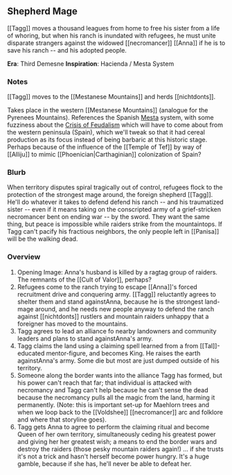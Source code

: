 ## Shepherd Mage

[[Tagg]] moves a thousand leagues from home to free his sister from a life of whoring, but when his ranch is inundated with refugees, he must unite disparate strangers against the widowed [[necromancer]] [[Anna]] if he is to save his ranch -- and his adopted people.

**Era**: Third Demesne
**Inspiration**: Hacienda / Mesta System

### Notes

[[Tagg]] moves to the [[Mestanese Mountains]] and herds [[nichtdonts]]. 

Takes place in the western [[Mestanese Mountains]] (analogue for the Pyrenees Mountains). References the Spanish [Mesta](https://en.wikipedia.org/wiki/Mesta) system, with some fuzziness about the [Crisis of Feudalism](https://www.researchgate.net/publication/236661538_The_Crisis_of_Feudalism) which will have to come about from the western peninsula (Spain), which we'll tweak so that it had cereal production as its focus instead of being barbaric at this historic stage. Perhaps because of the influence of the [[Temple of Tef]] by way of [[Alliju]] to mimic [[Phoenician|Carthaginian]] colonization of Spain?

### Blurb

When territory disputes spiral tragically out of control, refugees flock to the protection of the strongest mage around, the foreign shepherd [[Tagg]]. He'll do whatever it takes to defend defend his ranch -- and his traumatized sister -- even if it means taking on the conscripted army of a grief-stricken necromancer bent on ending war -- by the sword. They want the same thing, but peace is impossible while raiders strike from the mountaintops. If Tagg can't pacify his fractious neighbors, the only people left in [[Panisa]] will be the walking dead.

### Overview

1.  Opening Image: Anna's husband is killed by a ragtag group of raiders. The remnants of the [[Cult of Valor]], perhaps?
2.  Refugees come to the ranch trying to escape [[Anna]]'s forced recruitment drive and conquering army. [[Tagg]] reluctantly agrees to shelter them and stand againstAnna, because he is the strongest land-mage around, and he needs new people anyway to defend the ranch against [[nichtdonts]] rustlers and mountain raiders unhappy that a foreigner has moved to the mountains.
3.  Tagg agrees to lead an alliance fo nearby landowners and community leaders and plans to stand againstAnna's army.
4. Tagg claims the land using a claiming spell learned from a from [[Tal]]-educated mentor-figure, and becomes King. He raises the earth againstAnna's army. Some die but most are just dumped outside of his territory.
5. Someone along the border wants into the alliance Tagg has formed, but his power can't reach that far; that individual is attacked with necromancy and Tagg can't help because he can't sense the dead because the necromancy pulls all the magic from the land, harming it permanently. (Note: this is important set-up for Maehlorn trees and when we loop back to the [[Voldshee]] [[necromancer]] arc and folklore and where that storyline goes).
6. Tagg gets Anna to agree to perform the claiming ritual and become Queen of her own territory, simultaneously ceding his greatest power and giving her her greatest wish; a means to end the border wars and destroy the raiders (those pesky mountain raiders again!) ... if she trusts it's not a trick and hasn't herself become power hungry. It's a huge gamble, because if she has, he'll never be able to defeat her.
